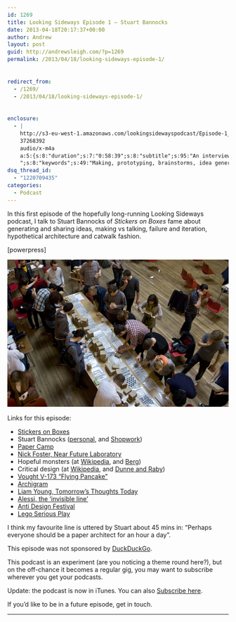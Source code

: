 ```yaml
---
id: 1269
title: Looking Sideways Episode 1 — Stuart Bannocks
date: 2013-04-18T20:17:37+00:00
author: Andrew
layout: post
guid: http://andrewsleigh.com/?p=1269
permalink: /2013/04/18/looking-sideways-episode-1/


redirect_from:
  - /1269/
  - /2013/04/18/looking-sideways-episode-1/


enclosure:
  - |
    http://s3-eu-west-1.amazonaws.com/lookingsidewayspodcast/Episode-1_-_Stuart_Bannocks_-_Stickers_on_Boxes.m4a
    37268392
    audio/x-m4a
    a:5:{s:8:"duration";s:7:"0:58:39";s:8:"subtitle";s:95:"An interview with Stuart Bannock, who created the 'Stickers on Boxes' rapid prototyping toolkit";s:7:"summary";s:204:"In this first episode, I talk to Stuart Bannocks of 'Stickers on Boxes' fame about generating and sharing ideas, making vs talking, failure and iteration, hypothetical architecture and catwalk fashion.
    ";s:8:"keywords";s:49:"Making, prototyping, brainstorms, idea generation";s:6:"author";s:13:"Andrew Sleigh";}
dsq_thread_id:
  - "1220709435"
categories:
  - Podcast
---
```

In this first episode of the hopefully long-running Looking Sideways podcast, I talk to Stuart Bannocks of _Stickers on Boxes_ fame about generating and sharing ideas, making vs talking, failure and iteration, hypothetical architecture and catwalk fashion. <!--more-->

<div class="podcast_player">
  [powerpress]
</div>

[<img src="/assets/flickr/5065591395_0c274ca056_b.jpg" alt="Paper Camp"     />](http://www.flickr.com/photos/42665617@N07/5065591395/ "Paper Camp by Stuart Bannocks, on Flickr")

Links for this episode:

  * [Stickers on Boxes](http://www.stickersonboxes.com)
  * Stuart Bannocks ([personal](http://www.stuartbannocks.co.uk), and [Shopwork](http://www.shopwork.net/about/))
  * [Paper Camp](http://www.flickr.com/photos/42665617@N07/sets/72157625009473103/with/5065591395/)
  * [Nick Foster, Near Future Laboratory](http://hellofosta.com)
  * Hopeful monsters (at [Wikipedia](http://en.wikipedia.org/wiki/Hopeful_Monster), and [Berg](http://berglondon.com/blog/tag/hopeful-monsters/))
  * Critical design (at [Wikipedia](http://en.wikipedia.org/wiki/Critical_design), and [Dunne and Raby](http://www.dunneandraby.co.uk/content/biography))
  * [Vought V-173 &#8220;Flying Pancake&#8221;](http://en.wikipedia.org/wiki/Vought_V-173)
  * [Archigram](http://en.wikipedia.org/wiki/Archigram)
  * [Liam Young, Tomorrow&#8217;s Thoughts Today](http://www.tomorrowsthoughtstoday.com)
  * [Alessi, the &#8216;invisible line&#8217;](http://www.sfu.ca/italiadesign/2005/interviews/Alessi/index.html)
  * [Anti Design Festival](http://www.antidesignfestival.com)
  * [Lego Serious Play](http://www.seriousplay.com)

I think my favourite line is uttered by Stuart about 45 mins in: &#8220;Perhaps everyone should be a paper architect for an hour a day&#8221;.

This episode was not sponsored by [DuckDuckGo](https://duckduckgo.com).

This podcast is an experiment (are you noticing a theme round here?), but on the off-chance it becomes a regular gig, you may want to subscribe wherever you get your podcasts.

<div class="alert alert-info">
  Update: the podcast is now in iTunes. You can also <a href="https://itunes.apple.com/gb/podcast/looking-sideways/id638459072?mt=2">Subscribe here</a>.
</div>

If you&#8217;d like to be in a future episode, get in touch.

* * *